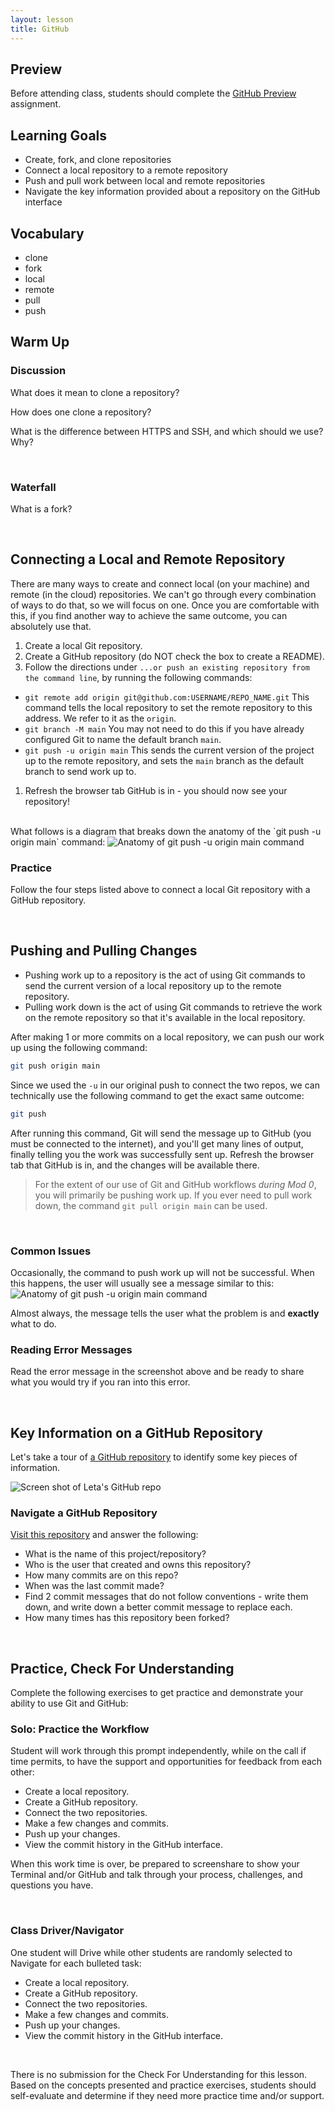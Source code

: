 ```yaml
---
layout: lesson
title: GitHub
---
```


## Preview

Before attending class, students should complete the <a href="./github-pw" target="blank">GitHub Preview</a> assignment.

## Learning Goals

- Create, fork, and clone repositories
- Connect a local repository to a remote repository
- Push and pull work between local and remote repositories
- Navigate the key information provided about a repository on the GitHub interface

## Vocabulary

- <span class="vocab">clone</span>
- <span class="vocab">fork</span>
- <span class="vocab">local</span>
- <span class="vocab">remote</span>
- <span class="vocab">pull</span>
- <span class="vocab">push</span>

## Warm Up

<div class="s-card">
  <h3>Discussion</h3>
  <p>What does it mean to <span class="vocab">clone</span> a repository?</p>
  <p>How does one clone a repository?</p>
  <p>What is the difference between HTTPS and SSH, and which should we use? Why?</p>
</div>
<br>

<div class="s-card">
  <h3>Waterfall</h3>
  <p>What is a <span class="vocab">fork</span>?</p>
</div>
<br>

## Connecting a Local and Remote Repository

There are many ways to create and connect <span class="vocab">local</span> (on your machine) and <span class="vocab">remote</span> (in the cloud) repositories. We can't go through every combination of ways to do that, so we will focus on one. Once you are comfortable with this, if you find another way to achieve the same outcome, you can absolutely use that.

1. Create a local Git repository.
1. Create a GitHub repository (do NOT check the box to create a README).
1. Follow the directions under `...or push an existing repository from the command line`, by running the following commands:
  - `git remote add origin git@github.com:USERNAME/REPO_NAME.git` This command tells the local repository to set the remote repository to this address. We refer to it as the `origin`.
  - `git branch -M main` You may not need to do this if you have already configured Git to name the default branch `main`.
  - `git push -u origin main` This sends the current version of the project up to the remote repository, and sets the `main` branch as the default branch to send work up to.
1. Refresh the browser tab GitHub is in - you should now see your repository!

<br>
What follows is a diagram that breaks down the anatomy of the `git push -u origin main` command:
<img src="./assets/command-anatomy.png" alt="Anatomy of git push -u origin main command">

<div class="s-card">
  <h3>Practice</h3>
  <p>Follow the four steps listed above to connect a local Git repository with a GitHub repository.</p>
</div>
<br>

## Pushing and Pulling Changes

- <span class="vocab">Pushing</span> work up to a repository is the act of using Git commands to send the current version of a local repository up to the remote repository.
- <span class="vocab">Pulling</span> work down is the act of using Git commands to retrieve the work on the remote repository so that it's available in the local repository.

After making 1 or more commits on a local repository, we can push our work up using the following command:

```bash
git push origin main
```

Since we used the `-u` in our original push to connect the two repos, we can technically use the following command to get the exact same outcome:

```bash
git push
```

After running this command, Git will send the message up to GitHub (you must be connected to the internet), and you'll get many lines of output, finally telling you the work was successfully sent up. Refresh the browser tab that GitHub is in, and the changes will be available there.

>For the extent of our use of Git and GitHub workflows _during Mod 0_, you will primarily be pushing work up. If you ever need to pull work down, the command `git pull origin main` can be used.

<br>

### Common Issues

Occasionally, the command to push work up will not be successful. When this happens, the user will usually see a message similar to this:
<img src="./assets/cannot-push.png" alt="Anatomy of git push -u origin main command">

Almost always, the message tells the user what the problem is and **exactly** what to do.

<div class="s-card s-border-yellow-500">
  <h3>Reading Error Messages</h3>
  <p>Read the error message in the screenshot above and be ready to share what you would try if you ran into this error.</p>
</div>
<br>

## Key Information on a GitHub Repository

Let's take a tour of <a href="https://github.com/letakeane/emotican-app" target="_blank">a GitHub repository</a> to identify some key pieces of information.

<img src="./assets/leta-gh-repo.png" alt="Screen shot of Leta's GitHub repo">

<div class="s-card">
  <h3>Navigate a GitHub Repository</h3>
  <p><a href="https://github.com/ameseee/cover" target="blank">Visit this repository</a> and answer the following:</p>
  <ul>
    <li>What is the name of this project/repository?</li>
    <li>Who is the user that created and owns this repository?</li>
    <li>How many commits are on this repo?</li>
    <li>When was the last commit made?</li>
    <li>Find 2 commit messages that do not follow conventions - write them down, and write down a better commit message to replace each.</li>
    <li>How many times has this repository been forked?</li>
  </ul>
</div>
<br>

## Practice, Check For Understanding

Complete the following exercises to get practice and demonstrate your ability to use Git and GitHub:

<div class="s-card">
  <h3>Solo: Practice the Workflow</h3>
  <p>Student will work through this prompt independently, while on the call if time permits, to have the support and opportunities for feedback from each other:</p>
  <ul>
    <li>Create a local repository.</li>
    <li>Create a GitHub repository.</li>
    <li>Connect the two repositories.</li>
    <li>Make a few changes and commits.</li>
    <li>Push up your changes.</li>
    <li>View the commit history in the GitHub interface.</li>
  </ul>
  <p>When this work time is over, be prepared to screenshare to show your Terminal and/or GitHub and talk through your process, challenges, and questions you have.</p>
</div>
<br>

<div class="s-card">
  <h3>Class Driver/Navigator</h3>
  <p>One student will Drive while other students are randomly selected to Navigate for each bulleted task:</p>
  <ul>
    <li>Create a local repository.</li>
    <li>Create a GitHub repository.</li>
    <li>Connect the two repositories.</li>
    <li>Make a few changes and commits.</li>
    <li>Push up your changes.</li>
    <li>View the commit history in the GitHub interface.</li>
  </ul>
</div>
<br>

There is no submission for the Check For Understanding for this lesson. Based on the concepts presented and practice exercises, students should self-evaluate and determine if they need more practice time and/or support. 

<br>
<br>
<br>